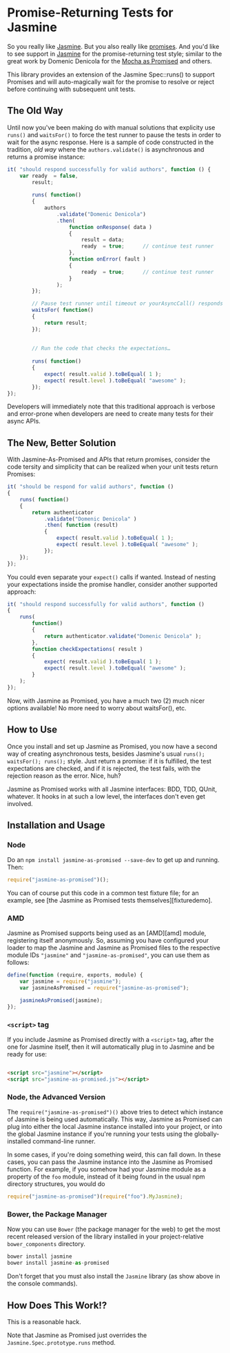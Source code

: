 # Promise-Returning Tests for Jasmine

So you really like [Jasmine](). But you also really like [promises](). And you'd like to see 
support in [Jasmine]() for the promise-returning test style; similar to the great work by Domenic Denicola for the [Mocha as Promised](https://github.com/domenic/mocha-as-promised) and others.

This library provides an extension of the Jasmine Spec::runs() to support Promises 
and will auto-magically wait for the promise to resolve or reject before continuing with subsequent unit tests.

## The Old Way

Until now you've been making do with manual solutions that explicity use `runs()` and `waitsFor()` 
to force the test runner to pause the tests in order to wait for the async response. Here is a sample of code constructed in the tradition, *old way* where the `authors.validate()` 
is asynchronous and returns a promise instance:

```js
it( "should respond successfully for valid authors", function () {
	var ready  = false,
		result;
		
		runs( function() 
		{
			authors
			    .validate("Domenic Denicola")
			    .then(
			    	function onResponse( data )
			    	{
			    		result = data;
			    		ready  = true;		// continue test runner
			    	},
			    	function onError( fault )
			    	{
			    		ready  = true;		// continue test runner
			    	}
			    );
		});

		// Pause test runner until timeout or yourAsyncCall() responds		
		waitsFor( function() 
		{
			return result;
		});
		
		
		// Run the code that checks the expectations…
		
		runs( function() 
		{
			expect( result.valid ).toBeEqual( 1 );
			expect( result.level ).toBeEqual( "awesome" );
		});	    
});
```

Developers will immediately note that this traditional approach is verbose and error-prone when developers are need to create many tests for their async APIs.

## The New, Better Solution

With Jasmine-As-Promised and APIs that return promises, consider the code tersity and simplicity that can be realized
when your unit tests return Promises:

```js
it( "should be respond for valid authors", function () 
{
	runs( function() 
	{    	
		return authenticator
			.validate("Domenic Denicola" )
			.then( function (result) 
			{
				expect( result.valid ).toBeEqual( 1 );
				expect( result.level ).toBeEqual( "awesome" );
			});
	});
});
```

You could even separate your `expect()` calls if wanted. Instead of nesting your expectations inside
the promise handler, consider another supported approach:

```js
it( "should respond successfully for valid authors", function () 
{
	runs( 
		function() 
		{    	
			return authenticator.validate("Domenic Denicola" );
		},
		function checkExpectations( result ) 
		{
			expect( result.valid ).toBeEqual( 1 );
			expect( result.level ).toBeEqual( "awesome" );
		}
	);
});
```

Now, with Jasmine as Promised, you have a much two (2) much nicer options available! No more need to worry about waitsFor(), etc.


## How to Use

Once you install and set up Jasmine as Promised, you now have a second way of creating asynchronous tests, besides Jasmine's
usual `runs(); waitsFor(); runs();` style. Just return a promise: if it is fulfilled, the test expectations are checked, and if it is rejected, the test
fails, with the rejection reason as the error. Nice, huh?

Jasmine as Promised works with all Jasmine interfaces: BDD, TDD, QUnit, whatever. It hooks in at such a low level, the
interfaces don't even get involved.

## Installation and Usage

### Node

Do an `npm install jasmine-as-promised --save-dev` to get up and running. Then:

```js
require("jasmine-as-promised")();
```

You can of course put this code in a common test fixture file; for an example, see
[the Jasmine as Promised tests themselves][fixturedemo].

### AMD

Jasmine as Promised supports being used as an [AMD][amd] module, registering itself anonymously. So, assuming you have
configured your loader to map the Jasmine and Jasmine as Promised files to the respective module IDs `"jasmine"` and
`"jasmine-as-promised"`, you can use them as follows:

```js
define(function (require, exports, module) {
    var jasmine = require("jasmine");
    var jasmineAsPromised = require("jasmine-as-promised");

    jasmineAsPromised(jasmine);
});
```

### `<script>` tag

If you include Jasmine as Promised directly with a `<script>` tag, after the one for Jasmine itself, then it will
automatically plug in to Jasmine and be ready for use:

```html

<script src="jasmine"></script>
<script src="jasmine-as-promised.js"></script>

```

### Node, the Advanced Version

The `require("jasmine-as-promised")()` above tries to detect which instance of Jasmine is being used automatically. This
way, Jasmine as Promised can plug into either the local Jasmine instance installed into your project, or into the global
Jasmine instance if you're running your tests using the globally-installed command-line runner.

In some cases, if you're doing something weird, this can fall down. In these cases, you can pass the Jasmine instance into
the Jasmine as Promised function. For example, if you somehow had your Jasmine module as a property of the `foo` module,
instead of it being found in the usual npm directory structures, you would do

```js
require("jasmine-as-promised")(require("foo").MyJasmine);
```

### Bower, the Package Manager

Now you can use `Bower` (the package manager for the web) to get the most recent released version of the library installed in your project-relative `bower_components` directory.

```js
bower install jasmine
bower install jasmine-as-promised
```

Don't forget that you must also install the `Jasmine` library (as show above in the console commands).

## How Does This Work!?

This is a reasonable hack.

Note that Jasmine as Promised  just overrides the `Jasmine.Spec.prototype.runs` method.
